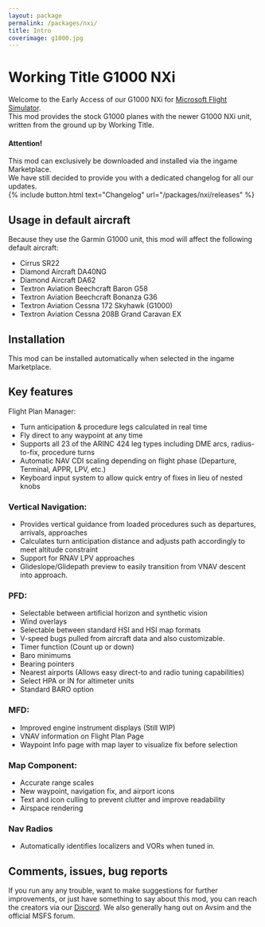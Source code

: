 ```yaml
---
layout: package
permalink: /packages/nxi/
title: Intro
coverimage: g1000.jpg
---
```


# Working Title G1000 NXi
Welcome to the Early Access of our G1000 NXi for [Microsoft Flight Simulator](https://flightsimulator.com).<br>
This mod provides the stock G1000 planes with the newer G1000 NXi unit, written from the ground up by Working Title.
<div class="alert alert-info">
    <h4>Attention!</h4>
    This mod can exclusively be downloaded and installed via the ingame Marketplace.<br>
    We have still decided to provide you with a dedicated changelog for all our updates.
</div>
{% include button.html text="Changelog" url="/packages/nxi/releases" %}

## Usage in default aircraft
Because they use the Garmin G1000 unit, this mod will affect the following default aircraft:
- Cirrus SR22
- Diamond Aircraft DA40NG
- Diamond Aircraft DA62
- Textron Aviation Beechcraft Baron G58
- Textron Aviation Beechcraft Bonanza G36
- Textron Aviation Cessna 172 Skyhawk (G1000)
- Textron Aviation Cessna 208B Grand Caravan EX

## Installation
This mod can be installed automatically when selected in the ingame Marketplace.

## Key features
Flight Plan Manager:
- Turn anticipation & procedure legs calculated in real time
- Fly direct to any waypoint at any time
- Supports all 23 of the ARINC 424 leg types including DME arcs, radius-to-fix, procedure turns
- Automatic NAV CDI scaling depending on flight phase (Departure, Terminal, APPR, LPV, etc.) 
- Keyboard input system to allow quick entry of fixes in lieu of nested knobs 
 

### Vertical Navigation:
- Provides vertical guidance from loaded procedures such as departures, arrivals, approaches  
- Calculates turn anticipation distance and adjusts path accordingly to meet altitude constraint 
- Support for RNAV LPV approaches 
- Glideslope/Glidepath preview to easily transition from VNAV descent into approach.  


### PFD:
- Selectable between artificial horizon and synthetic vision
- Wind overlays
- Selectable between standard HSI and HSI map formats
- V-speed bugs pulled from aircraft data and also customizable.
- Timer function (Count up or down)
- Baro minimums
- Bearing pointers
- Nearest airports (Allows easy direct-to and radio tuning capabilities)
- Select HPA or IN for altimeter units
- Standard BARO option  


### MFD:
- Improved engine instrument displays (Still WIP)
- VNAV information on Flight Plan Page
- Waypoint Info page with map layer to visualize fix before selection 

 
### Map Component:
- Accurate range scales
- New waypoint, navigation fix, and airport icons
- Text and icon culling to prevent clutter and improve readability
- Airspace rendering

### Nav Radios
- Automatically identifies localizers and VORs when tuned in. 

<!-- 
## What's next?
... -->


## Comments, issues, bug reports
If you run any any trouble, want to make suggestions for further improvements, or just have something to say about this mod, you can reach the creators via our [Discord](https://discord.com/invite/Fa6w2xK). We also generally hang out on Avsim and the official MSFS forum.

<!-- ## Credits
...? -->